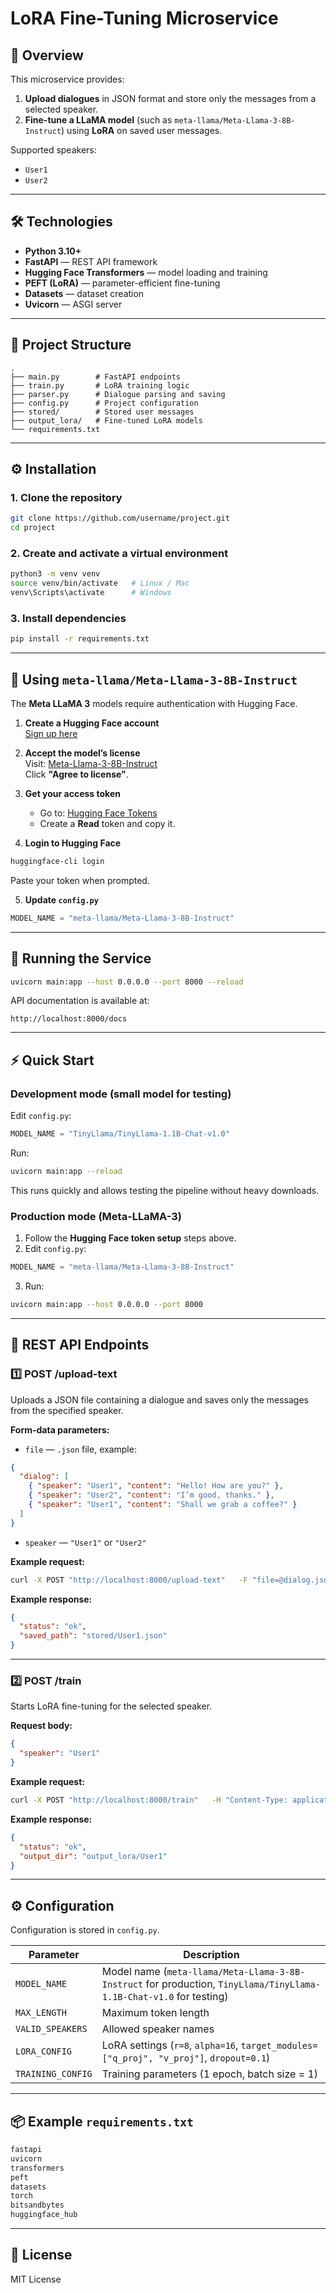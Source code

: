 # LoRA Fine-Tuning Microservice

## 📌 Overview
This microservice provides:
1. **Upload dialogues** in JSON format and store only the messages from a selected speaker.
2. **Fine-tune a LLaMA model** (such as `meta-llama/Meta-Llama-3-8B-Instruct`) using **LoRA** on saved user messages.

Supported speakers:
- `User1`
- `User2`

---

## 🛠 Technologies
- **Python 3.10+**
- **FastAPI** — REST API framework
- **Hugging Face Transformers** — model loading and training
- **PEFT (LoRA)** — parameter-efficient fine-tuning
- **Datasets** — dataset creation
- **Uvicorn** — ASGI server

---

## 📂 Project Structure
```
.
├── main.py        # FastAPI endpoints
├── train.py       # LoRA training logic
├── parser.py      # Dialogue parsing and saving
├── config.py      # Project configuration
├── stored/        # Stored user messages
├── output_lora/   # Fine-tuned LoRA models
└── requirements.txt
```

---

## ⚙ Installation

### 1. Clone the repository
```bash
git clone https://github.com/username/project.git
cd project
```

### 2. Create and activate a virtual environment
```bash
python3 -m venv venv
source venv/bin/activate   # Linux / Mac
venv\Scripts\activate      # Windows
```

### 3. Install dependencies
```bash
pip install -r requirements.txt
```

---

## 🔑 Using `meta-llama/Meta-Llama-3-8B-Instruct`
The **Meta LLaMA 3** models require authentication with Hugging Face.

1. **Create a Hugging Face account**  
   [Sign up here](https://huggingface.co/join)

2. **Accept the model’s license**  
   Visit: [Meta-Llama-3-8B-Instruct](https://huggingface.co/meta-llama/Meta-Llama-3-8B-Instruct)  
   Click **"Agree to license"**.

3. **Get your access token**  
   - Go to: [Hugging Face Tokens](https://huggingface.co/settings/tokens)  
   - Create a **Read** token and copy it.

4. **Login to Hugging Face**
```bash
huggingface-cli login
```
Paste your token when prompted.

5. **Update `config.py`**
```python
MODEL_NAME = "meta-llama/Meta-Llama-3-8B-Instruct"
```

---

## 🚀 Running the Service
```bash
uvicorn main:app --host 0.0.0.0 --port 8000 --reload
```

API documentation is available at:
```
http://localhost:8000/docs
```

---

## ⚡ Quick Start

### Development mode (small model for testing)
Edit `config.py`:
```python
MODEL_NAME = "TinyLlama/TinyLlama-1.1B-Chat-v1.0"
```
Run:
```bash
uvicorn main:app --reload
```
This runs quickly and allows testing the pipeline without heavy downloads.

### Production mode (Meta-LLaMA-3)
1. Follow the **Hugging Face token setup** steps above.
2. Edit `config.py`:
```python
MODEL_NAME = "meta-llama/Meta-Llama-3-8B-Instruct"
```
3. Run:
```bash
uvicorn main:app --host 0.0.0.0 --port 8000
```

---

## 📡 REST API Endpoints

### **1️⃣ POST /upload-text**
Uploads a JSON file containing a dialogue and saves only the messages from the specified speaker.

**Form-data parameters:**
- `file` — `.json` file, example:
```json
{
  "dialog": [
    { "speaker": "User1", "content": "Hello! How are you?" },
    { "speaker": "User2", "content": "I’m good, thanks." },
    { "speaker": "User1", "content": "Shall we grab a coffee?" }
  ]
}
```
- `speaker` — `"User1"` or `"User2"`

**Example request:**
```bash
curl -X POST "http://localhost:8000/upload-text"   -F "file=@dialog.json"   -F "speaker=User1"
```

**Example response:**
```json
{
  "status": "ok",
  "saved_path": "stored/User1.json"
}
```

---

### **2️⃣ POST /train**
Starts LoRA fine-tuning for the selected speaker.

**Request body:**
```json
{
  "speaker": "User1"
}
```

**Example request:**
```bash
curl -X POST "http://localhost:8000/train"   -H "Content-Type: application/json"   -d '{"speaker": "User1"}'
```

**Example response:**
```json
{
  "status": "ok",
  "output_dir": "output_lora/User1"
}
```

---

## ⚙ Configuration
Configuration is stored in `config.py`.

| Parameter        | Description |
|------------------|-------------|
| `MODEL_NAME`     | Model name (`meta-llama/Meta-Llama-3-8B-Instruct` for production, `TinyLlama/TinyLlama-1.1B-Chat-v1.0` for testing) |
| `MAX_LENGTH`     | Maximum token length |
| `VALID_SPEAKERS` | Allowed speaker names |
| `LORA_CONFIG`    | LoRA settings (`r=8`, `alpha=16`, `target_modules=["q_proj", "v_proj"]`, `dropout=0.1`) |
| `TRAINING_CONFIG`| Training parameters (1 epoch, batch size = 1) |

---

## 📦 Example `requirements.txt`
```txt
fastapi
uvicorn
transformers
peft
datasets
torch
bitsandbytes
huggingface_hub
```

---

## 📜 License
MIT License
